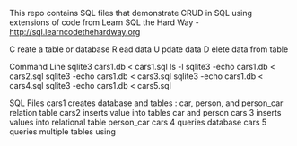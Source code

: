 This repo contains SQL files that demonstrate  CRUD  in SQL using extensions of code from Learn SQL the Hard Way - http://sql.learncodethehardway.org

C reate a table or database
R ead data
U pdate data
D elete data from table

Command Line 
sqlite3  cars1.db < cars1.sql
ls -l
sqlite3 -echo cars1.db < cars2.sql
sqlite3 -echo cars1.db < cars3.sql
sqlite3 -echo cars1.db < cars4.sql
sqlite3 -echo cars1.db < cars5.sql

SQL Files
cars1 creates database and tables : car, person, and person_car relation table
cars2 inserts value into tables car and person
cars 3 inserts values into relational table person_car
cars 4 queries database
cars 5 queries multiple tables using
